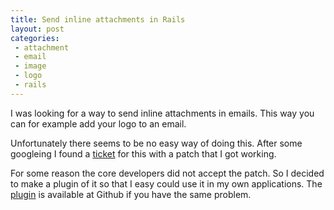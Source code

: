 ```yaml
---
title: Send inline attachments in Rails
layout: post
categories:
 - attachment
 - email
 - image
 - logo
 - rails
---
```


I was looking for a way to send inline attachments in emails. This way
you can for example add your logo to an email.

Unfortunately there seems to be no easy way of doing this. After some
googleing I found a [ticket](http://dev.rubyonrails.org/ticket/2179)
for this with a patch that I got working.

For some reason the core developers did not accept the patch. So I
decided to make a plugin of it so that I easy could use it in my own
applications. The
[plugin](http://github.com/rejeep/inline_attachment/tree/master) is
available at Github if you have the same problem.
